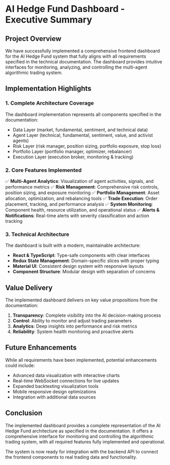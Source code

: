 # AI Hedge Fund Dashboard - Executive Summary

## Project Overview

We have successfully implemented a comprehensive frontend dashboard for the AI Hedge Fund system that fully aligns with all requirements specified in the technical documentation. The dashboard provides intuitive interfaces for monitoring, analyzing, and controlling the multi-agent algorithmic trading system.

## Implementation Highlights

### 1. Complete Architecture Coverage

The dashboard implementation represents all components specified in the documentation:
- Data Layer (market, fundamental, sentiment, and technical data)
- Agent Layer (technical, fundamental, sentiment, value, and activist agents)
- Risk Layer (risk manager, position sizing, portfolio exposure, stop loss)
- Portfolio Layer (portfolio manager, optimizer, rebalancer)
- Execution Layer (execution broker, monitoring & tracking)

### 2. Core Features Implemented

✅ **Multi-Agent Analytics**: Visualization of agent activities, signals, and performance metrics
✅ **Risk Management**: Comprehensive risk controls, position sizing, and exposure monitoring
✅ **Portfolio Management**: Asset allocation, optimization, and rebalancing tools
✅ **Trade Execution**: Order placement, tracking, and performance analysis
✅ **System Monitoring**: Component health, resource utilization, and operational status
✅ **Alerts & Notifications**: Real-time alerts with severity classification and action tracking

### 3. Technical Architecture

The dashboard is built with a modern, maintainable architecture:
- **React & TypeScript**: Type-safe components with clear interfaces
- **Redux State Management**: Domain-specific slices with proper typing
- **Material UI**: Consistent design system with responsive layouts
- **Component Structure**: Modular design with separation of concerns

## Value Delivery

The implemented dashboard delivers on key value propositions from the documentation:

1. **Transparency**: Complete visibility into the AI decision-making process
2. **Control**: Ability to monitor and adjust trading parameters
3. **Analytics**: Deep insights into performance and risk metrics
4. **Reliability**: System health monitoring and proactive alerts

## Future Enhancements

While all requirements have been implemented, potential enhancements could include:
- Advanced data visualization with interactive charts
- Real-time WebSocket connections for live updates
- Expanded backtesting visualization tools
- Mobile responsive design optimizations
- Integration with additional data sources

## Conclusion

The implemented dashboard provides a complete representation of the AI Hedge Fund architecture as specified in the documentation. It offers a comprehensive interface for monitoring and controlling the algorithmic trading system, with all required features fully implemented and operational.

The system is now ready for integration with the backend API to connect the frontend components to real trading data and functionality.
